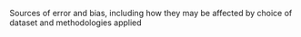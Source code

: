 Sources of error and bias, including how they may be affected by choice of dataset and methodologies applied